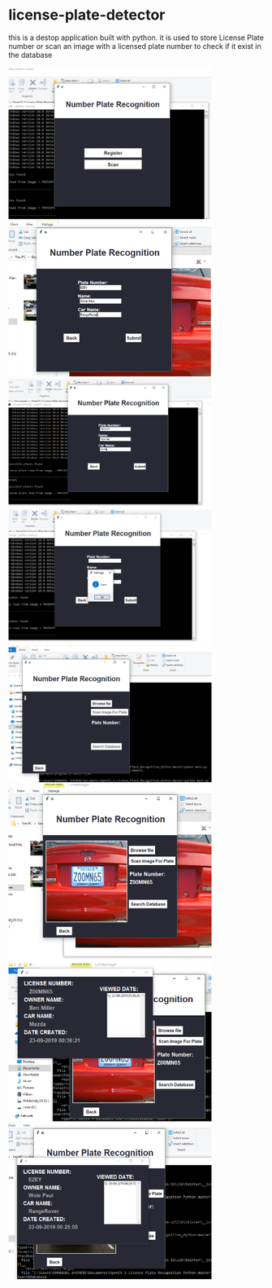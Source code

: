 # license-plate-detector

this is a destop application built with python. it is used to store License Plate number or scan an image with a licensed plate number to check if it exist in the database 

<img src="https://github.com/EhisEA/license-plate-detector/blob/master/Licensed%20Plate%20Recognition/image/py7.png" width=400/>


<img src="https://github.com/EhisEA/license-plate-detector/blob/master/Licensed%20Plate%20Recognition/image/py15.png" width=400 />
<img src="https://github.com/EhisEA/license-plate-detector/blob/master/Licensed%20Plate%20Recognition/image/py4.png" width=400/>
<img src="https://github.com/EhisEA/license-plate-detector/blob/master/Licensed%20Plate%20Recognition/image/py5.png" width=400/>

<img src="https://github.com/EhisEA/license-plate-detector/blob/master/Licensed%20Plate%20Recognition/image/py8.png" width=400/>
<img src="https://github.com/EhisEA/license-plate-detector/blob/master/Licensed%20Plate%20Recognition/image/py17.png" width=400/>
<img src="https://github.com/EhisEA/license-plate-detector/blob/master/Licensed%20Plate%20Recognition/image/py19.png" width=400/>
<img src="https://github.com/EhisEA/license-plate-detector/blob/master/Licensed%20Plate%20Recognition/image/py16.png" width=400/>

